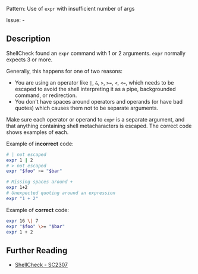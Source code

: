 Pattern: Use of `expr` with insufficient number of args

Issue: -

## Description

ShellCheck found an `expr` command with 1 or 2 arguments. `expr` normally expects 3 or more.

Generally, this happens for one of two reasons:

* You are using an operator like `|`, `&`, `>`, `>=`, `<`, `<=`, which needs to be escaped to avoid the shell interpreting it as a pipe, backgrounded command, or redirection.
* You don't have spaces around operators and operands (or have bad quotes) which causes them not to be separate arguments.

Make sure each operator or operand to `expr` is a separate argument, and that anything containing shell metacharacters is escaped. The correct code shows examples of each.

Example of **incorrect** code:

```sh
# | not escaped
expr 1 | 2
# > not escaped
expr "$foo" >= "$bar"

# Missing spaces around +
expr 1+2
# Unexpected quoting around an expression
expr "1 + 2"
```

Example of **correct** code:

```sh
expr 16 \| 7
expr "$foo" \>= "$bar"
expr 1 + 2
```

## Further Reading

* [ShellCheck - SC2307](https://github.com/koalaman/shellcheck/wiki/SC2307)
